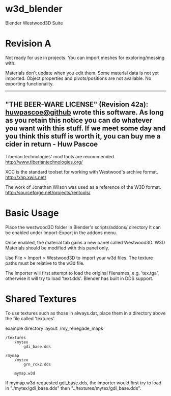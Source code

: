 w3d_blender
===========

Blender Westwood3D Suite

Revision A
==========

Not ready for use in projects.
You can import meshes for exploring/messing with.

Materials don't update when you edit them.
Some material data is not yet imported.
Object properties and pivots/positions are not available.
No exporting functionality.

----------------------------------------------------------------------------
"THE BEER-WARE LICENSE" (Revision 42a):
<huwpascoe@github> wrote this software. As long as you retain this notice you
can do whatever you want with this stuff. If we meet some day and you think
this stuff is worth it, you can buy me a cider in return - Huw Pascoe
----------------------------------------------------------------------------

Tiberian technologies' mod tools are recommended.
http://www.tiberiantechnologies.org/

XCC is the standard toolset for working with Westwood's archive format.
http://xhp.xwis.net/

The work of Jonathan Wilson was used as a reference of the W3D format.
http://sourceforge.net/projects/rentools/

Basic Usage
===========
Place the westwood3D folder in Blender's scripts/addons/ directory
It can be enabled under Import-Export in the addons menu.

Once enabled, the material tab gains a new panel called Westwood3D.
W3D Materials should be modified with this panel only.

Use File > Import > Westwood3D to import your w3d files.
The texture paths must be relative to the w3d file.

The importer will first attempt to load the original filenames, e.g. 'tex.tga',
otherwise it will try to load 'text.dds'. Blender has built in DDS support.

Shared Textures
===============
To use textures such as those in always.dat,
place them in a directory above the file called 'textures'.

example directory layout:
/my_renegade_maps
    
    /textures
        /mytex
            gdi_base.dds
    
    /mymap
        /mytex
            grn_rck2.dds
        
        mymap.w3d
    
If mymap.w3d requested gdi_base.dds, the importer would first try to load
in "./mytex/gdi_base.dds" then "../textures/mytex/gdi_base.dds".